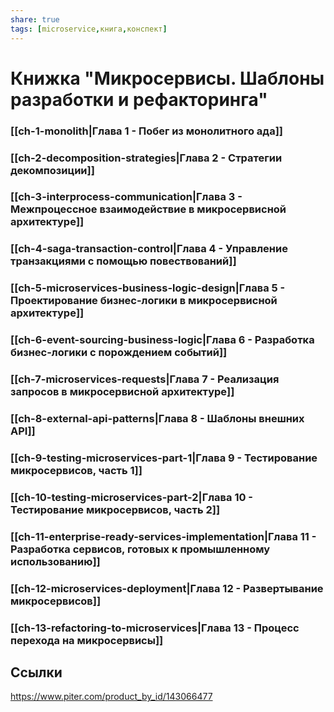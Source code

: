 ```yaml
---
share: true
tags: [microservice,книга,конспект]
---
```

# Книжка "Микросервисы. Шаблоны разработки и рефакторинга"
### [[ch-1-monolith|Глава 1 - Побег из монолитного ада]]
### [[ch-2-decomposition-strategies|Глава 2 - Стратегии декомпозиции]]
### [[ch-3-interprocess-communication|Глава 3 - Межпроцессное взаимодействие в микросервисной архитектуре]]
### [[ch-4-saga-transaction-control|Глава 4 - Управление транзакциями с помощью повествований]]
### [[ch-5-microservices-business-logic-design|Глава 5 - Проектирование бизнес-логики в микросервисной архитектуре]]
### [[ch-6-event-sourcing-business-logic|Глава 6 - Разработка бизнес-логики с порождением событий]]
### [[ch-7-microservices-requests|Глава 7 - Реализация запросов в микросервисной архитектуре]]
### [[ch-8-external-api-patterns|Глава 8 - Шаблоны внешних API]]
### [[ch-9-testing-microservices-part-1|Глава 9 - Тестирование микросервисов, часть 1]]
### [[ch-10-testing-microservices-part-2|Глава 10 - Тестирование микросервисов, часть 2]]
### [[ch-11-enterprise-ready-services-implementation|Глава 11 - Разработка сервисов, готовых к промышленному использованию]]
### [[ch-12-microservices-deployment|Глава 12 - Развертывание микросервисов]]
### [[ch-13-refactoring-to-microservices|Глава 13 - Процесс перехода на микросервисы]]
## Ссылки
https://www.piter.com/product_by_id/143066477